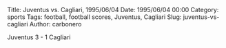 Title: Juventus vs. Cagliari, 1995/06/04
Date: 1995/06/04 00:00
Category: sports
Tags: football, football scores, Juventus, Cagliari
Slug: juventus-vs-cagliari
Author: carbonero


Juventus 3 - 1 Cagliari
